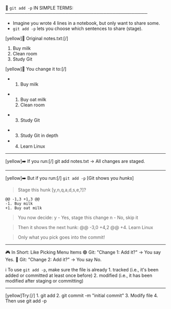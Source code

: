 
🎯 `git add -p` IN SIMPLE TERMS:
─────────────────────────────────────────────

- Imagine you wrote 4 lines in a notebook, but only want to share some.
- `git add -p` lets you choose which sentences to share (stage).

[yellow]🔸 Original notes.txt:[/]
  1. Buy milk
  2. Clean room
  3. Study Git

[yellow]🔸 You change it to:[/]
  - 1. Buy milk
  + 1. Buy oat milk
     2. Clean room
  - 3. Study Git
  + 3. Study Git in depth
  + 4. Learn Linux

---

[yellow]➡️  If you run:[/]
       git add notes.txt
    → All changes are staged.

---

[yellow]➡️  But if you run:[/]
    `git add -p` [Git shows you *hunks*]   

> Stage this hunk [y,n,q,a,d,s,e,?]?

    @@ -1,3 +1,3 @@
    -1. Buy milk
    +1. Buy oat milk

> You now decide:
    y - Yes, stage this change
    n - No, skip it

> Then it shows the next hunk:
    @@ -3,0 +4,2 @@
    +4. Learn Linux

> Only what you pick goes into the commit!

---

🎮 In Short: Like Picking Menu Items
🟢 Git: "Change 1: Add it?" → You say Yes.
🔴 Git: "Change 2: Add it?" → You say No.

ℹ️  To use `git add -p`, make sure the file is already 
    1. tracked (i.e., it's been added or committed at least once before) 
    2. modified (i.e., it has been modified after staging or committing)

--- 

[yellow]Try:[/]
    1. git add <filename>
    2. git commit -m "initial commit"
    3. Modify file
    4. Then use git add -p
